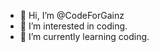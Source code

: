 - 👋 Hi, I’m @CodeForGainz
- 👀 I’m interested in coding.
- 🌱 I’m currently learning coding.


<!---
CodeForGainz/CodeForGainz is a ✨ special ✨ repository because its `README.md` (this file) appears on your GitHub profile.
You can click the Preview link to take a look at your changes.
--->
